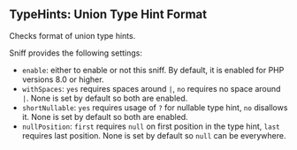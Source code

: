 ## TypeHints: Union Type Hint Format

Checks format of union type hints.

Sniff provides the following settings:

*   `enable`: either to enable or not this sniff. By default, it is enabled for PHP versions 8.0 or higher.
*   `withSpaces`: `yes` requires spaces around `|`, `no` requires no space around `|`. None is set by default so both are enabled.
*   `shortNullable`: `yes` requires usage of `?` for nullable type hint, `no` disallows it. None is set by default so both are enabled.
*   `nullPosition`: `first` requires `null` on first position in the type hint, `last` requires last position. None is set by default so `null` can be everywhere.
